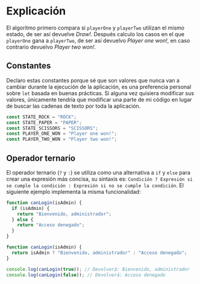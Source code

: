 # Explicación

El algoritmo primero compara si `playerOne` y `playerTwo` utilizan el mismo estado, de ser así devuelve _Draw!_. Después calculo los casos en el que `playerOne` gana a `playerTwo`, de ser así devuelvo _Player one won!_, en caso contrario devuelvo _Player two won!_.

## Constantes

Declaro estas constantes porque sé que son valores que nunca van a cambiar durante la ejecución de la aplicación, es una preferencia personal sobre `let` basada en buenas prácticas. Si alguna vez quisiera modificar sus valores, únicamente tendría que modificar una parte de mi código en lugar de buscar las cadenas de texto por toda la aplicación.

```js
const STATE_ROCK = "ROCK";
const STATE_PAPER = "PAPER";
const STATE_SCISSORS = "SCISSORS";
const PLAYER_ONE_WON = "Player one won!";
const PLAYER_TWO_WON = "Player two won!";
```

## Operador ternario

El operador ternario (`?` y `:`) se utiliza como una alternativa a `if` y `else` para crear una expresión más concisa, su sintaxis es: `Condición ? Expresión si se cumple la condición : Expresión si no se cumple la condición`. El siguiente ejemplo implementa la misma funcionalidad:

```js
function canLogin(isAdmin) {
  if (isAdmin) {
    return "Bienvenido, administrador";
  } else {
    return "Acceso denegado";
  }
}

function canLogin(isAdmin) {
  return isAdmin ? "Bienvenido, administrador" : "Acceso denegado";
}

console.log(canLogin(true)); // Devolverá: Bienvenido, administrador
console.log(canLogin(false)); // Devolverá: Acceso denegado
```
